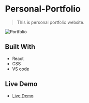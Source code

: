 # Personal-Portfolio

> This is personal portfolio website.

![Portfolio](https://raw.github.com/madhakuday/portfolio---react/master/src/assets/port.png)

## Built With

- React
- CSS
- VS code

## Live Demo

- [Live Demo](https://meri-mg-portfolio.netlify.app/)
